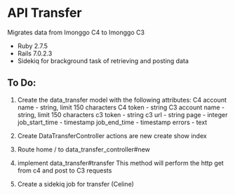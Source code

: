 # API Transfer
Migrates data from Imonggo C4 to Imonggo C3

* Ruby 2.7.5
* Rails 7.0.2.3
* Sidekiq for brackground task of retrieving and posting data


## To Do:
1. Create the data_transfer model with the following attributes: 
C4 account name - string, limit 150 characters
C4 token - string
C3 account name - string, limit 150 characters
c3 token - string
c3 url - string
page - integer
job_start_time - timestamp
job_end_time - timestamp
errors - text

2. Create DataTransferController 
actions are
new
create
show
index

3. Route home / to data_transfer_controller#new

4. implement data_transfer#transfer
   This method will perform the http get from c4 and post to C3 requests

5. Create a sidekiq job for transfer (Celine)